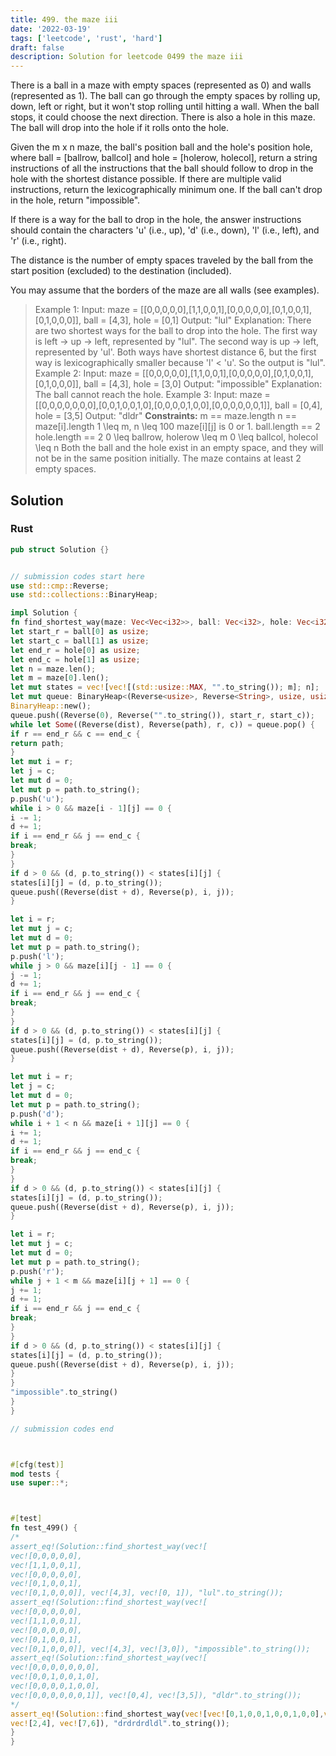 ```yaml
---
title: 499. the maze iii
date: '2022-03-19'
tags: ['leetcode', 'rust', 'hard']
draft: false
description: Solution for leetcode 0499 the maze iii
---
```



There is a ball in a maze with empty spaces (represented as 0) and walls (represented as 1). The ball can go through the empty spaces by rolling up, down, left or right, but it won't stop rolling until hitting a wall. When the ball stops, it could choose the next direction. There is also a hole in this maze. The ball will drop into the hole if it rolls onto the hole.



Given the m x n maze, the ball's position ball and the hole's position hole, where ball <TeX>=</TeX> [ballrow, ballcol] and hole <TeX>=</TeX> [holerow, holecol], return a string instructions of all the instructions that the ball should follow to drop in the hole with the shortest distance possible. If there are multiple valid instructions, return the lexicographically minimum one. If the ball can't drop in the hole, return "impossible".



If there is a way for the ball to drop in the hole, the answer instructions should contain the characters 'u' (i.e., up), 'd' (i.e., down), 'l' (i.e., left), and 'r' (i.e., right).



The distance is the number of empty spaces traveled by the ball from the start position (excluded) to the destination (included).



You may assume that the borders of the maze are all walls (see examples).







> Example 1:
> Input: maze <TeX>=</TeX> [[0,0,0,0,0],[1,1,0,0,1],[0,0,0,0,0],[0,1,0,0,1],[0,1,0,0,0]], ball <TeX>=</TeX> [4,3], hole <TeX>=</TeX> [0,1]
> Output: "lul"
> Explanation: There are two shortest ways for the ball to drop into the hole.
> The first way is left -> up -> left, represented by "lul".
> The second way is up -> left, represented by 'ul'.
> Both ways have shortest distance 6, but the first way is lexicographically smaller because 'l' < 'u'. So the output is "lul".
> Example 2:
> Input: maze <TeX>=</TeX> [[0,0,0,0,0],[1,1,0,0,1],[0,0,0,0,0],[0,1,0,0,1],[0,1,0,0,0]], ball <TeX>=</TeX> [4,3], hole <TeX>=</TeX> [3,0]
> Output: "impossible"
> Explanation: The ball cannot reach the hole.
> Example 3:
> Input: maze <TeX>=</TeX> [[0,0,0,0,0,0,0],[0,0,1,0,0,1,0],[0,0,0,0,1,0,0],[0,0,0,0,0,0,1]], ball <TeX>=</TeX> [0,4], hole <TeX>=</TeX> [3,5]
> Output: "dldr"
**Constraints:**
> m <TeX>=</TeX><TeX>=</TeX> maze.length
> n <TeX>=</TeX><TeX>=</TeX> maze[i].length
> 1 <TeX>\leq</TeX> m, n <TeX>\leq</TeX> 100
> maze[i][j] is 0 or 1.
> ball.length <TeX>=</TeX><TeX>=</TeX> 2
> hole.length <TeX>=</TeX><TeX>=</TeX> 2
> 0 <TeX>\leq</TeX> ballrow, holerow <TeX>\leq</TeX> m
> 0 <TeX>\leq</TeX> ballcol, holecol <TeX>\leq</TeX> n
> Both the ball and the hole exist in an empty space, and they will not be in the same position initially.
> The maze contains at least 2 empty spaces.


## Solution


### Rust
```rust
pub struct Solution {}


// submission codes start here
use std::cmp::Reverse;
use std::collections::BinaryHeap;

impl Solution {
fn find_shortest_way(maze: Vec<Vec<i32>>, ball: Vec<i32>, hole: Vec<i32>) -> String {
let start_r = ball[0] as usize;
let start_c = ball[1] as usize;
let end_r = hole[0] as usize;
let end_c = hole[1] as usize;
let n = maze.len();
let m = maze[0].len();
let mut states = vec![vec![(std::usize::MAX, "".to_string()); m]; n];
let mut queue: BinaryHeap<(Reverse<usize>, Reverse<String>, usize, usize)> =
BinaryHeap::new();
queue.push((Reverse(0), Reverse("".to_string()), start_r, start_c));
while let Some((Reverse(dist), Reverse(path), r, c)) = queue.pop() {
if r == end_r && c == end_c {
return path;
}
let mut i = r;
let j = c;
let mut d = 0;
let mut p = path.to_string();
p.push('u');
while i > 0 && maze[i - 1][j] == 0 {
i -= 1;
d += 1;
if i == end_r && j == end_c {
break;
}
}
if d > 0 && (d, p.to_string()) < states[i][j] {
states[i][j] = (d, p.to_string());
queue.push((Reverse(dist + d), Reverse(p), i, j));
}

let i = r;
let mut j = c;
let mut d = 0;
let mut p = path.to_string();
p.push('l');
while j > 0 && maze[i][j - 1] == 0 {
j -= 1;
d += 1;
if i == end_r && j == end_c {
break;
}
}
if d > 0 && (d, p.to_string()) < states[i][j] {
states[i][j] = (d, p.to_string());
queue.push((Reverse(dist + d), Reverse(p), i, j));
}

let mut i = r;
let j = c;
let mut d = 0;
let mut p = path.to_string();
p.push('d');
while i + 1 < n && maze[i + 1][j] == 0 {
i += 1;
d += 1;
if i == end_r && j == end_c {
break;
}
}
if d > 0 && (d, p.to_string()) < states[i][j] {
states[i][j] = (d, p.to_string());
queue.push((Reverse(dist + d), Reverse(p), i, j));
}

let i = r;
let mut j = c;
let mut d = 0;
let mut p = path.to_string();
p.push('r');
while j + 1 < m && maze[i][j + 1] == 0 {
j += 1;
d += 1;
if i == end_r && j == end_c {
break;
}
}
if d > 0 && (d, p.to_string()) < states[i][j] {
states[i][j] = (d, p.to_string());
queue.push((Reverse(dist + d), Reverse(p), i, j));
}
}
"impossible".to_string()
}
}

// submission codes end



#[cfg(test)]
mod tests {
use super::*;



#[test]
fn test_499() {
/*
assert_eq!(Solution::find_shortest_way(vec![
vec![0,0,0,0,0],
vec![1,1,0,0,1],
vec![0,0,0,0,0],
vec![0,1,0,0,1],
vec![0,1,0,0,0]], vec![4,3], vec![0, 1]), "lul".to_string());
assert_eq!(Solution::find_shortest_way(vec![
vec![0,0,0,0,0],
vec![1,1,0,0,1],
vec![0,0,0,0,0],
vec![0,1,0,0,1],
vec![0,1,0,0,0]], vec![4,3], vec![3,0]), "impossible".to_string());
assert_eq!(Solution::find_shortest_way(vec![
vec![0,0,0,0,0,0,0],
vec![0,0,1,0,0,1,0],
vec![0,0,0,0,1,0,0],
vec![0,0,0,0,0,0,1]], vec![0,4], vec![3,5]), "dldr".to_string());
*/
assert_eq!(Solution::find_shortest_way(vec![vec![0,1,0,0,1,0,0,1,0,0],vec![0,0,1,0,0,1,0,0,1,0],vec![0,0,0,0,0,0,1,0,0,1],vec![0,0,0,0,0,0,1,0,0,1],vec![0,1,0,0,1,0,0,1,0,0],vec![0,0,1,0,0,1,0,0,0,0],vec![0,0,0,0,0,0,1,0,0,0],vec![1,0,0,1,0,0,0,0,0,1],vec![0,1,0,0,1,0,0,1,0,0],vec![0,0,0,0,0,1,0,0,1,0]],
vec![2,4], vec![7,6]), "drdrdrdldl".to_string());
}
}

```
